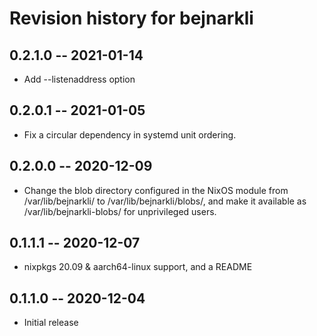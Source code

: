 # Revision history for bejnarkli

## 0.2.1.0 -- 2021-01-14

* Add --listenaddress option

## 0.2.0.1 -- 2021-01-05

* Fix a circular dependency in systemd unit ordering.

## 0.2.0.0 -- 2020-12-09

* Change the blob directory configured in the NixOS module
  from /var/lib/bejnarkli/ to /var/lib/bejnarkli/blobs/,
  and make it available as /var/lib/bejnarkli-blobs/ for
  unprivileged users.

## 0.1.1.1 -- 2020-12-07

* nixpkgs 20.09 & aarch64-linux support, and a README


## 0.1.1.0 -- 2020-12-04

* Initial release
